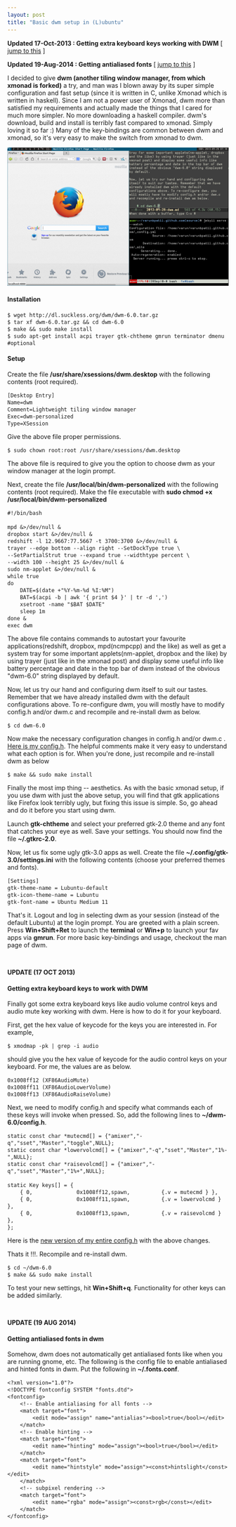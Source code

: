 ```yaml
---
layout: post
title: "Basic dwm setup in (L)ubuntu"
---
```


__Updated 17-Oct-2013 : Getting extra keyboard keys working with DWM__ [ [jump to this](#UPDATE17OCT2013) ]

__Updated 19-Aug-2014 : Getting antialiased fonts__ [ [jump to this](#UPDATE19AUG2014) ]

I decided to give __dwm (another tiling window manager, from which xmonad is forked)__ a try, and man was I blown away by its super simple configuration and fast setup (since it is written in C, unlike Xmonad which is written in haskell). Since I am not a power user of Xmonad, dwm more than satisfied my requirements and actually made the things that I cared for much more simpler. No more downloading a haskell compiler. dwm's download, build and install is terribly fast compared to xmonad. Simply loving it so far :) Many of the key-bindings are common between dwm and xmonad, so it's very easy to make the switch from xmonad to dwm.

<img src="/assets/dwm.png" width="750px" />

#### Installation

    $ wget http://dl.suckless.org/dwm/dwm-6.0.tar.gz
    $ tar xf dwm-6.0.tar.gz && cd dwm-6.0
    $ make && sudo make install
    $ sudo apt-get install acpi trayer gtk-chtheme gmrun terminator dmenu #optional

#### Setup

Create the file __/usr/share/xsessions/dwm.desktop__ with the following contents (root required).

    [Desktop Entry]
    Name=dwm
    Comment=Lightweight tiling window manager
    Exec=dwm-personalized
    Type=XSession

Give the above file proper permissions.

    $ sudo chown root:root /usr/share/xsessions/dwm.desktop

The above file is required to give you the option to choose dwm as your window manager at the login prompt.

Next, create the file __/usr/local/bin/dwm-personalized__ with the following contents (root required). Make the file executable with __sudo chmod +x /usr/local/bin/dwm-personalized__

    #!/bin/bash

    mpd &>/dev/null &
    dropbox start &>/dev/null &
    redshift -l 12.9667:77.5667 -t 3700:3700 &>/dev/null &
    trayer --edge bottom --align right --SetDockType true \
    --SetPartialStrut true --expand true --widthtype percent \
    --width 100 --height 25 &>/dev/null &
    sudo nm-applet &>/dev/null &
    while true
    do
        DATE=$(date +"%Y-%m-%d %I:%M")
        BAT=$(acpi -b | awk '{ print $4 }' | tr -d ',')
        xsetroot -name "$BAT $DATE"
        sleep 1m
    done &
    exec dwm

The above file contains commands to autostart your favourite applications(redshift, dropbox, mpd(ncmpcpp) and the like) as well as get a system tray for some important applets(nm-applet, dropbox and the like) by using trayer (just like in the xmonad post) and display some useful info like battery percentage and date in the top bar of dwm instead of the obvious "dwm-6.0" string displayed by default.

Now, let us try our hand and configuring dwm itself to suit our tastes. Remember that we have already installed dwm with the default configurations above. To re-configure dwm, you will mostly have to modify config.h and/or dwm.c and recompile and re-install dwm as below.

    $ cd dwm-6.0

Now make the necessary configuration changes in config.h and/or dwm.c . [Here is my config.h](http://pastebin.com/Sv3gASyA). The helpful comments make it very easy to understand what each option is for. When you're done, just recompile and re-install dwm as below

    $ make && sudo make install

Finally the most imp thing -- aesthetics. As with the basic xmonad setup, if you use dwm with just the above setup, you will find that gtk applications like Firefox look terribly ugly, but fixing this issue is simple. So, go ahead and do it before you start using dwm.

Launch __gtk-chtheme__ and select your preferred gtk-2.0 theme and any font that catches your eye as well. Save your settings. You should now find the file __~/.gtkrc-2.0__.

Now, let us fix some ugly gtk-3.0 apps as well. Create the file __~/.config/gtk-3.0/settings.ini__ with the following contents (choose your preferred themes and fonts).

    [Settings]
    gtk-theme-name = Lubuntu-default
    gtk-icon-theme-name = Lubuntu
    gtk-font-name = Ubuntu Medium 11

That's it. Logout and log in selecting dwm as your session (instead of the default Lubuntu) at the login prompt. You are greeted with a plain screen. Press __Win+Shift+Ret__ to launch the __terminal__ or __Win+p__ to launch your fav apps via __gmrun__. For more basic key-bindings and usage, checkout the man page of dwm.

<a id="UPDATE17OCT2013"></a>
<br />

__UPDATE (17 OCT 2013)__

#### Getting extra keyboard keys to work with DWM

Finally got some extra keyboard keys like audio volume control keys and audio mute key working with dwm. Here is how to do it for your keyboard.

First, get the hex value of keycode for the keys you are interested in. For example,

    $ xmodmap -pk | grep -i audio

should give you the hex value of keycode for the audio control keys on your keyboard. For me, the values are as below.

    0x1008ff12 (XF86AudioMute)
    0x1008ff11 (XF86AudioLowerVolume)
    0x1008ff13 (XF86AudioRaiseVolume)

Next, we need to modify config.h and specify what commands each of these keys will invoke when pressed. So, add the following lines to __~/dwm-6.0/config.h__.

    static const char *mutecmd[] = {"amixer","-q","sset","Master","toggle",NULL};
    static const char *lowervolcmd[] = {"amixer","-q","sset","Master","1%-",NULL};
    static const char *raisevolcmd[] = {"amixer","-q","sset","Master","1%+",NULL};

    static Key keys[] = {
        { 0,              0x1008ff12,spawn,          {.v = mutecmd } },
        { 0,              0x1008ff11,spawn,          {.v = lowervolcmd } },
        { 0,              0x1008ff13,spawn,          {.v = raisevolcmd } },
    };

Here is the [new version of my entire config.h](http://pastebin.com/raw.php?i=RPka6C4H) with the above changes.

Thats it !!!. Recompile and re-install dwm.

    $ cd ~/dwm-6.0
    $ make && sudo make install

To test your new settings, hit __Win+Shift+q__. Functionality for other keys can be added similarly.

<a id="UPDATE19AUG2014"></a>
<br />

__UPDATE (19 AUG 2014)__

#### Getting antialiased fonts in dwm

Somehow, dwm does not automatically get antialiased fonts like when you are running gnome, etc. The following is the config file to enable antialiased and hinted fonts in dwm. Put the following in __~/.fonts.conf__.

    <?xml version="1.0"?>
    <!DOCTYPE fontconfig SYSTEM "fonts.dtd">
    <fontconfig>
        <!-- Enable antialiasing for all fonts -->
        <match target="font">
            <edit mode="assign" name="antialias"><bool>true</bool></edit>
        </match>
        <!-- Enable hinting -->
        <match target="font">
            <edit name="hinting" mode="assign"><bool>true</bool></edit>
        </match>
        <match target="font">
            <edit name="hintstyle" mode="assign"><const>hintslight</const></edit>
        </match>
        <!-- subpixel rendering -->
        <match target="font">
            <edit name="rgba" mode="assign"><const>rgb</const></edit>
        </match>
    </fontconfig>
